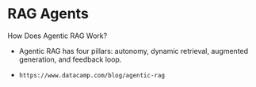 # RAG Agents

How Does Agentic RAG Work?    
* Agentic RAG has four pillars: autonomy, dynamic retrieval, augmented generation, and feedback loop.   
*     https://www.datacamp.com/blog/agentic-rag
